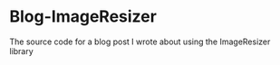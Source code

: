 Blog-ImageResizer
=================

The source code for a blog post I wrote about using the ImageResizer library
